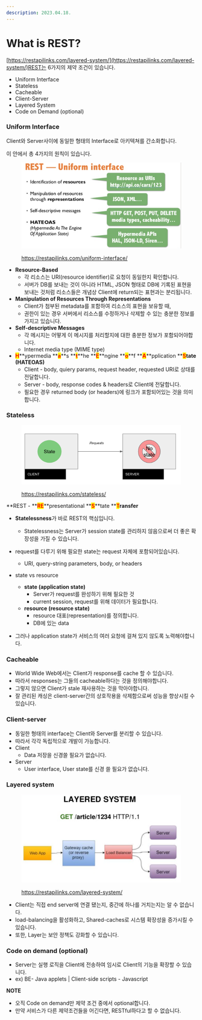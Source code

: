 ```yaml
---
description: 2023.04.18.
---
```


# What is REST?



[https://restapilinks.com/layered-system/](https://restapilinks.com/layered-system/)REST는 6가지의 제약 조건이 있습니다.

* Uniform Interface
* Stateless
* Cacheable
* Client-Server
* Layered System
* Code on Demand (optional)





### Uniform Interface

Client와 Server사이에 동일한 형태의 Interface로 아키텍쳐를 간소화합니다.

이 안에서 총 4가지의 원칙이 있습니다.

<figure><img src="../../../../.gitbook/assets/image (1) (1) (1).png" alt=""><figcaption><p><a href="https://restapilinks.com/uniform-interface/">https://restapilinks.com/uniform-interface/</a></p></figcaption></figure>

* **Resource-Based**
  * 각 리소스는 URI(resource identifier)로 요청이 동일한지 확인합니다.
  * 서버가 DB를 보내는 것이 아니라 HTML, JSON 형태로 DB에 기록된 표현을 보내는 것처럼 리소스들은 개념상 Client에 return되는 표현과는 분리됩니다.
* **Manipulation of Resources Through Representations**
  * Client가 첨부된 metadata를 포함하여 리소스의 표현을 보유할 때,
  * 권한이 있는 경우 서버에서 리소스를 수정하거나 삭제할 수 있는 충분한 정보를 가지고 있습니다.
* **Self-descriptive Messages**
  * 각 메시지는 어떻게 이 메시지를 처리할지에 대한 충분한 정보가 포함되어야합니다.
  * Internet media type (MIME type)
* <mark style="color:red;">**H**</mark>**ypermedia **<mark style="color:red;">**a**</mark>**s **<mark style="color:red;">**t**</mark>**he **<mark style="color:red;">**E**</mark>**ngine **<mark style="color:red;">**o**</mark>**f **<mark style="color:red;">**A**</mark>**pplication **<mark style="color:red;">**S**</mark>**tate (HATEOAS)**
  * Client - body, quiery params, request header, requested URI로 상태를 전달합니다.
  * Server - body, response codes & headers로 Client에 전달합니다.
  * 필요한 경우 returned body (or headers)에 링크가 포함되어있는 것을 의미합니다.





### Stateless

<figure><img src="../../../../.gitbook/assets/image (3) (1).png" alt=""><figcaption><p><a href="https://restapilinks.com/stateless/">https://restapilinks.com/stateless/</a></p></figcaption></figure>

**REST - **<mark style="color:red;">**RE**</mark>**presentational **<mark style="color:red;">**S**</mark>**tate **<mark style="color:red;">**T**</mark>**ransfer**

* **Statelessness**가 바로 REST의 핵심입니다.
  * Statelessness는 Server가 session state를 관리하지 않음으로써 더 좋은 확장성을 가질 수 있습니다.
* request를 다루기 위해 필요한 state는 request 자체에 포함되어있습니다.
  * URI, query-string parameters, body, or headers



* state vs resource
  * **state (application state)**
    * Server가 request를 완성하기 위해 필요한 것
    * current session, request를 위해 데이터가 필요합니다.
  * **resource (resource state)**
    * resource 대표(representation)를 정의합니다.
    * DB에 있는 data



* 그러나 application state가 서비스의 여러 요청에 걸쳐 있지 않도록 노력해야합니다.





### Cacheable

* World Wide Web에서는 Client가 response를 cache 할 수 있습니다.
* 따라서 responses는 그들의 cacheable하다는 것을 정의해야합니다.
* 그렇지 않으면 Client가 stale 재사용하는 것을 막아야합니다.
* 잘 관리된 캐싱은 client-server간의 상호작용을 삭제함으로써 성능을 향상시킬 수 있습니다.





### Client-server

* 동일한 형태의 interface는 Client와 Server를 분리할 수 있습니다.
* 따라서 각각 독립적으로 개발이 가능합니다.
* Client
  * Data 저장을 신경쓸 필요가 없습니다.
* Server
  * User interface, User state를 신경 쓸 필요가 없습니다.





### Layered system



<figure><img src="../../../../.gitbook/assets/image (1) (1).png" alt=""><figcaption><p><a href="https://restapilinks.com/layered-system/">https://restapilinks.com/layered-system/</a></p></figcaption></figure>

* Client는 직접 end server에 연결 됐는지, 중간에 하나를 거치는지는 알 수 없습니다.
* load-balancing을 활성화하고, Shared-caches로 시스템 확장성을 증가시킬 수 있습니다.
* 또한, Layer는 보안 정책도 강화할 수 있습니다.

###

###

### Code on demand (optional)

* Server는 실행 로직을 Client에 전송하여 임시로 Client의 기능을 확장할 수 있습니다.
* ex) BE- Java applets | Client-side scripts - Javascript



**NOTE**

* 오직 Code on demand만 제약 조건 중에서 optional합니다.
* 만약 서비스가 다른 제약조건들을 어긴다면, RESTful하다고 할 수 없습니다.





